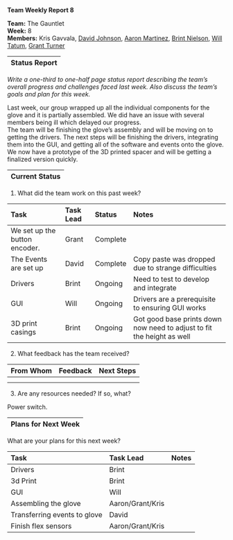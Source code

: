 **Team Weekly Report 8**

**Team:** The Gauntlet  
**Week:** 8  
**Members:** Kris Gavvala, [David Johnson](mailto:bluetech314@tamu.edu), [Aaron Martinez](mailto:aaron33@tamu.edu),  [Brint Nielson](mailto:brintcnielson@tamu.edu), [Will Tatum](mailto:willtaaa@tamu.edu), [Grant Turner](mailto:grantt731@tamu.edu)

| Status Report |
| :---- |

*Write a one-third to one-half page status report describing the team’s overall progress and challenges faced last week. Also discuss the team’s goals and plan for this week.*

Last week, our group wrapped up all the individual components for the glove and it is partially assembled. We did have an issue with several members being ill which delayed our progress.   
The team will be finishing the glove’s assembly and will be moving on to getting the drivers. The next steps will be finishing the drivers, integrating them into the GUI, and getting all of the software and events onto the glove. We now have a prototype of the 3D printed spacer and will be getting a finalized version quickly.

| Current Status |
| :---- |

1. What did the team work on this past week?

| Task | Task Lead | Status | Notes |
| :---- | :---- | :---- | :---- |
| We set up the button encoder. | Grant | Complete |  |
| The Events are set up | David | Complete | Copy paste was dropped due to strange difficulties |
| Drivers | Brint | Ongoing | Need to test to develop and integrate |
| GUI | Will | Ongoing | Drivers are a prerequisite to ensuring GUI works |
| 3D print casings | Brint | Ongoing | Got good base prints down now need to adjust to fit the height as well |

   

2. What feedback has the team received?

| From Whom | Feedback | Next Steps |
| :---- | :---- | :---- |
|  |  |  |
|  |  |  |

3. Are any resources needed? If so, what?

Power switch.

| Plans for Next Week |
| :---- |

What are your plans for this next week?

| Task | Task Lead | Notes |
| :---- | :---- | :---- |
| Drivers | Brint |  |
| 3d Print  | Brint |  |
| GUI | Will |  |
| Assembling the glove | Aaron/Grant/Kris |  |
| Transferring events to glove | David |  |
| Finish flex sensors | Aaron/Grant/Kris |  |

